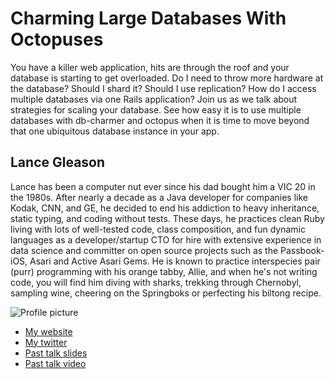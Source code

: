 # Charming Large Databases With Octopuses

You have a killer web application, hits are through the roof and your database is starting to get overloaded. Do I need to throw more hardware at the database? Should I shard it? Should I use replication? How do I access multiple databases via one Rails application? Join us as we talk about strategies for scaling your database. See how easy it is to use multiple databases with db-charmer and octopus when it is time to move beyond that one ubiquitous database instance in your app.

## Lance Gleason

Lance has been a computer nut ever since his dad bought him a VIC 20 in the 1980s. After nearly a decade as a Java developer for companies like Kodak, CNN, and GE, he decided to end his addiction to heavy inheritance, static typing, and coding without tests. These days, he practices clean Ruby living with lots of well-tested code, class composition, and fun dynamic languages as a developer/startup CTO for hire with extensive experience in data science and committer on open source projects such as the Passbook-iOS, Asari and Active Asari Gems. He is known to practice interspecies pair (purr) programming with his orange tabby, Allie, and when he's not writing code, you will find him diving with sharks, trekking through Chernobyl, sampling wine, cheering on the Springboks or perfecting his biltong recipe.

![Profile picture](https://github.com/lgleasain/rubyconfau-2014-cfp/tree/db_charmer/talk-charming_large_databases_with_octopuses/profile_picture.jpg)

- [My website](http://www.polyglotprogramminginc.com)
- [My twitter](https://twitter.com/lgleasain)
- [Past talk slides](http://www.polyglotprogramminginc.com/presentationstalks/)
- [Past talk video](http://www.polyglotprogramminginc.com/presentationstalks/)
